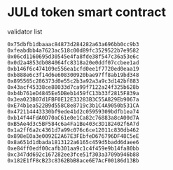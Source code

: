 # JULd token smart contract

validator list

    0x75dbfb1dbaaac84873d284282a63a696bb0cc9b3			
    0xfeabdbb4a7623ac518c00d89fc3529522b7e9582			
    0x06cd1160695d30545e4fa8fde38f547c36a53e6c			
    0x0d2a4853db084064fc8318a20e0ddf07ccbee1ad			
    0xb146f6c474109e556ea1cfd0ee1f7720ed0eaa19			
    0xb888e6c3f14d6e608300920bae97ff8ab19bd348			
    0x895565c286373d0e55c2b3a92a3a9c3d142bf883			
    0x43acf45338ce88033d7ca99f7122a24f325b628b			
    0xb4b761eD4845Ee5DBeb1459fC13b33f2815F839a			
    0x3ea023B07d1FBF0E12E33283B3C55A829Eb9067a			
    0xE74b1ea522B9d558C8e8719c3b1C4A9050b531CA			
	0x472114443330bf9ede41d2c05959309bdfb1ea74			
    0xb14f44FdA0D70aC61e0e1Ca82c76883a8cA00d7A			
    0xB5Ae4d3c5BF584c6a4Fa1Be403c3D182402f6A7d			
    0x1a2ff6a2c4361d7a99c076c6ce12011c830db462			
    0x898eE0a3e0092E2A67E3FEbfeD676796DF48C5eE			
    0x8a651d1dbada1813122a6165c459d5badd6daee6			
    0xe84ff0edf00cafb301aa9c1c4f459e9b14fa80bb			
    0xc347dd692c167282ee3fce51f303a3709b946b88			
    0x182E1fF8cB23c8362BbB8ace6E7AcF00186d13Bb			
    